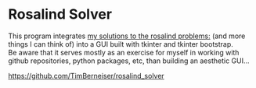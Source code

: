 # Rosalind Solver

This program integrates [my solutions to the rosalind problems:](https://github.com/TimBerneiser/rosalind_solutions) (and more things I can think of) into a GUI built with tkinter and tkinter bootstrap.  
Be aware that it serves mostly as an exercise for myself in working with github repositories, python packages, etc, than building an aesthetic GUI...

https://github.com/TimBerneiser/rosalind_solver

